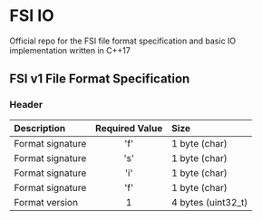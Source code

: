 # FSI IO
Official repo for the FSI file format specification and basic IO implementation written in C++17

## FSI v1 File Format Specification
### Header
| Description                     | Required Value          |   Size                 |
| :---                            |          :---:          |   :---                 |
| Format signature                |           'f'           |   1 byte (char)        |
| Format signature                |           's'           |   1 byte (char)        |
| Format signature                |           'i'           |   1 byte (char)        |
| Format signature                |           'f'           |   1 byte (char)        |
| Format version                  |            1            |   4 bytes (uint32_t)   |
